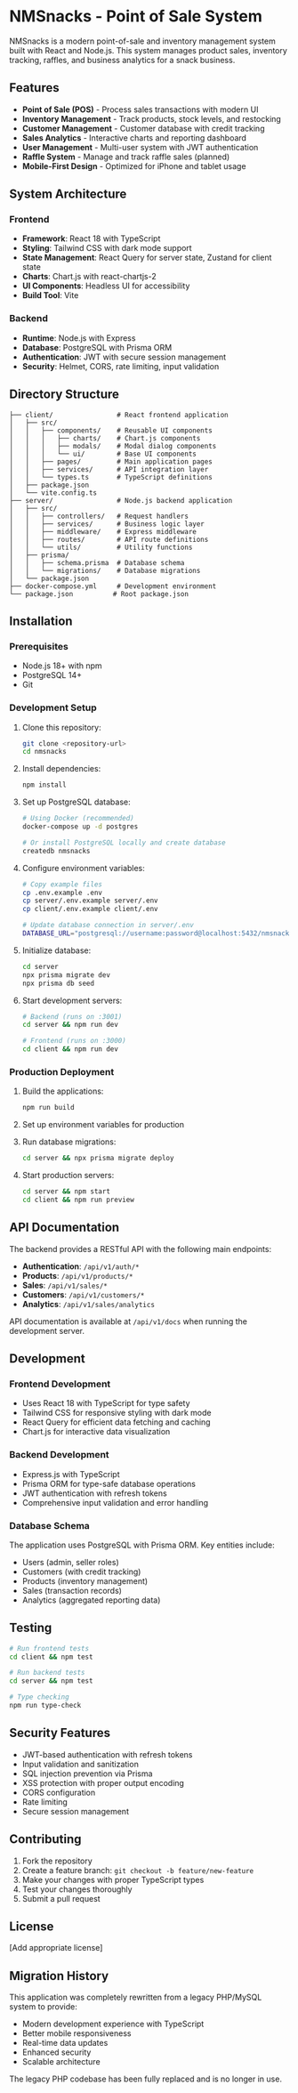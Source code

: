 # NMSnacks - Point of Sale System

NMSnacks is a modern point-of-sale and inventory management system built with React and Node.js. This system manages product sales, inventory tracking, raffles, and business analytics for a snack business.

## Features

- **Point of Sale (POS)** - Process sales transactions with modern UI
- **Inventory Management** - Track products, stock levels, and restocking
- **Customer Management** - Customer database with credit tracking
- **Sales Analytics** - Interactive charts and reporting dashboard
- **User Management** - Multi-user system with JWT authentication
- **Raffle System** - Manage and track raffle sales (planned)
- **Mobile-First Design** - Optimized for iPhone and tablet usage

## System Architecture

### Frontend
- **Framework**: React 18 with TypeScript
- **Styling**: Tailwind CSS with dark mode support
- **State Management**: React Query for server state, Zustand for client state
- **Charts**: Chart.js with react-chartjs-2
- **UI Components**: Headless UI for accessibility
- **Build Tool**: Vite

### Backend
- **Runtime**: Node.js with Express
- **Database**: PostgreSQL with Prisma ORM
- **Authentication**: JWT with secure session management
- **Security**: Helmet, CORS, rate limiting, input validation

## Directory Structure

```
├── client/                # React frontend application
│   ├── src/
│   │   ├── components/    # Reusable UI components
│   │   │   ├── charts/    # Chart.js components
│   │   │   ├── modals/    # Modal dialog components
│   │   │   └── ui/        # Base UI components
│   │   ├── pages/         # Main application pages
│   │   ├── services/      # API integration layer
│   │   └── types.ts       # TypeScript definitions
│   ├── package.json
│   └── vite.config.ts
├── server/                # Node.js backend application
│   ├── src/
│   │   ├── controllers/   # Request handlers
│   │   ├── services/      # Business logic layer
│   │   ├── middleware/    # Express middleware
│   │   ├── routes/        # API route definitions
│   │   └── utils/         # Utility functions
│   ├── prisma/
│   │   ├── schema.prisma  # Database schema
│   │   └── migrations/    # Database migrations
│   └── package.json
├── docker-compose.yml     # Development environment
└── package.json          # Root package.json
```

## Installation

### Prerequisites

- Node.js 18+ with npm
- PostgreSQL 14+
- Git

### Development Setup

1. Clone this repository:
   ```bash
   git clone <repository-url>
   cd nmsnacks
   ```

2. Install dependencies:
   ```bash
   npm install
   ```

3. Set up PostgreSQL database:
   ```bash
   # Using Docker (recommended)
   docker-compose up -d postgres

   # Or install PostgreSQL locally and create database
   createdb nmsnacks
   ```

4. Configure environment variables:
   ```bash
   # Copy example files
   cp .env.example .env
   cp server/.env.example server/.env
   cp client/.env.example client/.env

   # Update database connection in server/.env
   DATABASE_URL="postgresql://username:password@localhost:5432/nmsnacks"
   ```

5. Initialize database:
   ```bash
   cd server
   npx prisma migrate dev
   npx prisma db seed
   ```

6. Start development servers:
   ```bash
   # Backend (runs on :3001)
   cd server && npm run dev

   # Frontend (runs on :3000)
   cd client && npm run dev
   ```

### Production Deployment

1. Build the applications:
   ```bash
   npm run build
   ```

2. Set up environment variables for production
3. Run database migrations:
   ```bash
   cd server && npx prisma migrate deploy
   ```

4. Start production servers:
   ```bash
   cd server && npm start
   cd client && npm run preview
   ```

## API Documentation

The backend provides a RESTful API with the following main endpoints:

- **Authentication**: `/api/v1/auth/*`
- **Products**: `/api/v1/products/*`
- **Sales**: `/api/v1/sales/*`
- **Customers**: `/api/v1/customers/*`
- **Analytics**: `/api/v1/sales/analytics`

API documentation is available at `/api/v1/docs` when running the development server.

## Development

### Frontend Development
- Uses React 18 with TypeScript for type safety
- Tailwind CSS for responsive styling with dark mode
- React Query for efficient data fetching and caching
- Chart.js for interactive data visualization

### Backend Development
- Express.js with TypeScript
- Prisma ORM for type-safe database operations
- JWT authentication with refresh tokens
- Comprehensive input validation and error handling

### Database Schema
The application uses PostgreSQL with Prisma ORM. Key entities include:
- Users (admin, seller roles)
- Customers (with credit tracking)
- Products (inventory management)
- Sales (transaction records)
- Analytics (aggregated reporting data)

## Testing

```bash
# Run frontend tests
cd client && npm test

# Run backend tests
cd server && npm test

# Type checking
npm run type-check
```

## Security Features

- JWT-based authentication with refresh tokens
- Input validation and sanitization
- SQL injection prevention via Prisma
- XSS protection with proper output encoding
- CORS configuration
- Rate limiting
- Secure session management

## Contributing

1. Fork the repository
2. Create a feature branch: `git checkout -b feature/new-feature`
3. Make your changes with proper TypeScript types
4. Test your changes thoroughly
5. Submit a pull request

## License

[Add appropriate license]

## Migration History

This application was completely rewritten from a legacy PHP/MySQL system to provide:
- Modern development experience with TypeScript
- Better mobile responsiveness
- Real-time data updates
- Enhanced security
- Scalable architecture

The legacy PHP codebase has been fully replaced and is no longer in use.